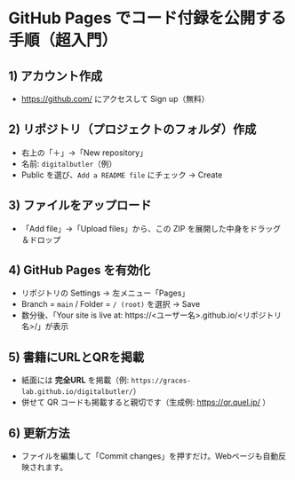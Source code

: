 # GitHub Pages でコード付録を公開する手順（超入門）

## 1) アカウント作成
- https://github.com/ にアクセスして Sign up（無料）

## 2) リポジトリ（プロジェクトのフォルダ）作成
- 右上の「＋」→「New repository」
- 名前: `digitalbutler`（例）
- Public を選び、`Add a README file` にチェック → Create

## 3) ファイルをアップロード
- 「Add file」→「Upload files」から、この ZIP を展開した中身をドラッグ＆ドロップ

## 4) GitHub Pages を有効化
- リポジトリの Settings → 左メニュー「Pages」
- Branch = `main` / Folder = `/ (root)` を選択 → Save
- 数分後、「Your site is live at: https://<ユーザー名>.github.io/<リポジトリ名>/」が表示

## 5) 書籍にURLとQRを掲載
- 紙面には **完全URL** を掲載（例: `https://graces-lab.github.io/digitalbutler/`）
- 併せて QR コードも掲載すると親切です（生成例: https://qr.quel.jp/ ）

## 6) 更新方法
- ファイルを編集して「Commit changes」を押すだけ。Webページも自動反映されます。

